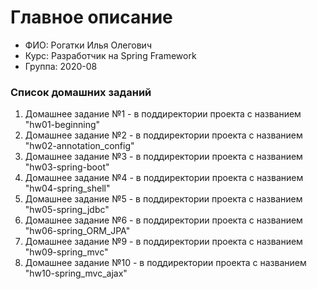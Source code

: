 # Главное описание
<ul>
    <li>ФИО: Рогатки Илья Олегович</li>
    <li>Курс: Разработчик на Spring Framework</li>
    <li>Группа: 2020-08</li>
</ul>
<h3>Список домашних заданий</h3>
<ol>
    <li>Домашнее задание №1 - в поддиректории проекта с названием "hw01-beginning"</li>
    <li>Домашнее задание №2 - в поддиректории проекта с названием "hw02-annotation_config"</li>
    <li>Домашнее задание №3 - в поддиректории проекта с названием "hw03-spring-boot"</li>
    <li>Домашнее задание №4 - в поддиректории проекта с названием "hw04-spring_shell"</li>
    <li>Домашнее задание №5 - в поддиректории проекта с названием "hw05-spring_jdbc"</li>
    <li>Домашнее задание №6 - в поддиректории проекта с названием "hw06-spring_ORM_JPA"</li>
    <li>Домашнее задание №9 - в поддиректории проекта с названием "hw09-spring_mvc"</li>
    <li>Домашнее задание №10 - в поддиректории проекта с названием "hw10-spring_mvc_ajax"</li>
</ol>